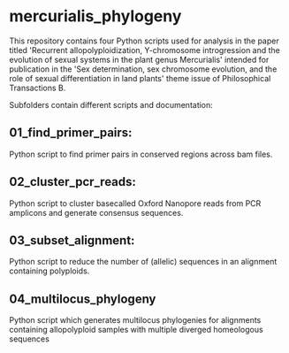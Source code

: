 # mercurialis_phylogeny
This repository contains four Python scripts used for analysis in the paper titled 'Recurrent allopolyploidization, Y-chromosome introgression and the evolution of sexual systems in the plant genus Mercurialis' intended for publication in the 'Sex determination, sex chromosome evolution, and the role of sexual differentiation in land plants' theme issue of Philosophical Transactions B.

Subfolders contain different scripts and documentation:

## 01_find_primer_pairs:

Python script to find primer pairs in conserved regions across bam files.
  
## 02_cluster_pcr_reads:

Python script to cluster basecalled Oxford Nanopore reads from PCR amplicons and generate consensus sequences.

## 03_subset_alignment:

Python script to reduce the number of (allelic) sequences in an alignment containing polyploids.

## 04_multilocus_phylogeny

Python script which generates multilocus phylogenies for alignments containing allopolyploid samples with multiple diverged homeologous sequences
